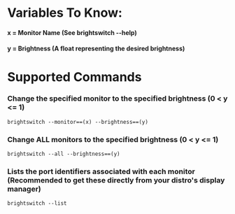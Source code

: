 # Variables To Know:
#### x = Monitor Name (See brightswitch --help) 
#### y = Brightness (A float representing the desired brightness)

# Supported Commands
### Change the specified monitor to the specified brightness (0 < y <= 1)
<code>brightswitch --monitor==(x) --brightness==(y)</code>

### Change ALL monitors to the specified brightness (0 < y <= 1)
<code>brightswitch --all --brightness==(y)</code>

### Lists the port identifiers associated with each monitor (Recommended to get these directly from your distro's display manager)
<code>brightswitch --list</code>
